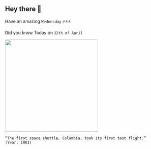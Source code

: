 ## Hey there 👋
Have an amazing `Wednesday` ⚡⚡⚡

Did you know Today on `12th of April`
 
 [<img src="https://upload.wikimedia.org/wikipedia/commons/thumb/4/41/Space_Shuttle_Columbia_launching.jpg/520px-Space_Shuttle_Columbia_launching.jpg" width="300" />](https://en.wikipedia.org/wiki/STS-1#:~:text=1981) 
 ```
“The first space shuttle, Columbia, took its first test flight.” (Year: 1981)
```
